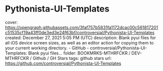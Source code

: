 # Pythonista-UI-Templates

cover: https://opengraph.githubassets.com/3faf757b5831fa1172dcac00c561817201c51535cf19a43ff0de3ed3e24f63bf/controversial/Pythonista-UI-Templates
created: December 27, 2021 5:05 PM (UTC)
description: Blank pyui files for all iOS device screen sizes, as well as an editor action for copying them to your current working directory.  - GitHub - controversial/Pythonista-UI-Templates: Blank pyui files...
folder: BOOKMRKS-MTHRFCKR / DEV-MTHRFCKR / Github / GH Stars
tags: github stars
url: https://github.com/controversial/Pythonista-UI-Templates